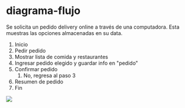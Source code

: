 # diagrama-flujo

Se solicita un pedido delivery online a través de una computadora. Esta muestras las opciones almacenadas en su data.

1. Inicio
2. Pedir pedido
3. Mostrar lista de comida y restaurantes
4. Ingresar pedido elegido y guardar info en "pedido"
5. Confirmar pedido 
	1. No, regresa al paso 3
6. Resumen de pedido
7. Fin

![](http://1.1m.yt/qLhds2p.jpg)
